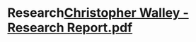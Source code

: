 # Research[Christopher Walley - Research Report.pdf](https://github.com/ChrisWalley/Research/files/10071372/Christopher.Walley.-.Research.Report.pdf)

